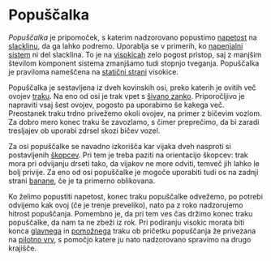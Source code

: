 # Popuščalka

_Popuščalka_ je pripomoček, s katerim nadzorovano popustimo [napetost](napetost) na [slacklinu](slackline), da ga lahko podremo. Uporablja se v primerih, ko [napenjalni sistem](napenjalni-sistem) ni del slacklina. To je na [visokicah](visokica) zelo pogost pristop, saj z manjšim številom komponent sistema zmanjšamo tudi stopnjo tveganja. Popuščalka je praviloma nameščena na [statični strani](staticna-stran) visokice.

Popuščalka je sestavljena iz dveh kovinskih osi, preko katerih je ovitih več ovojev [traku](trak). Na eno od osi je trak vpet s [šivano zanko](sivana-zanka). Priporočljivo je napraviti vsaj šest ovojev, pogosto pa uporabimo še kakega več. Preostanek traku trdno privežemo okoli ovojev, na primer z bičevim vozlom. Za dobro mero konec traku še zavozlamo, s čimer preprečimo, da bi zaradi tresljajev ob uporabi zdrsel skozi bičev vozel.

Za osi popuščalke se navadno izkorišča kar vijaka dveh nasproti si postavljenih [škopcev](skopec). Pri tem je treba paziti na orientacijo škopcev: trak mora pri odvijanju drseti tako, da vijakov ne more odviti, temveč jih lahko le bolj privije. Za eno od osi popuščalke je mogoče uporabiti tudi os na zadnji strani [banane](banana), če je ta primerno oblikovana.

Ko želimo popustiti napetost, konec traku popuščalke odvežemo, po potrebi odvijemo kak ovoj (če je trenje preveliko), nato pa z roko nadzorujemo hitrost popuščanja. Pomembno je, da pri tem ves čas držimo konec traku popuščalke, da nam ta ne zbeži iz rok. Pri podiranju visokic morata biti konca [glavnega](glavni-trak) in [pomožnega](pomozni-trak) traku ob pričetku popuščanja že privezana na [pilotno vrv](pilotna-vrv), s pomočjo katere ju nato nadzorovano spravimo na drugo krajišče.
